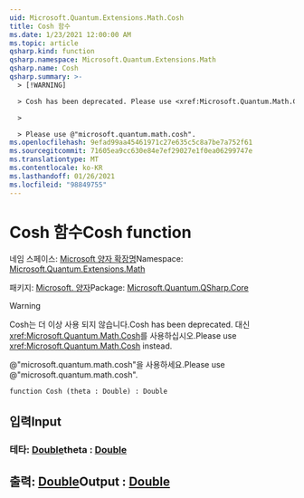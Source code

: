 ```yaml
---
uid: Microsoft.Quantum.Extensions.Math.Cosh
title: Cosh 함수
ms.date: 1/23/2021 12:00:00 AM
ms.topic: article
qsharp.kind: function
qsharp.namespace: Microsoft.Quantum.Extensions.Math
qsharp.name: Cosh
qsharp.summary: >-
  > [!WARNING]

  > Cosh has been deprecated. Please use <xref:Microsoft.Quantum.Math.Cosh> instead.

  >

  > Please use @"microsoft.quantum.math.cosh".
ms.openlocfilehash: 9efad99aa45461971c27e635c5c8a7be7a752f61
ms.sourcegitcommit: 71605ea9cc630e84e7ef29027e1f0ea06299747e
ms.translationtype: MT
ms.contentlocale: ko-KR
ms.lasthandoff: 01/26/2021
ms.locfileid: "98849755"
---
```

# <a name="cosh-function"></a><span data-ttu-id="dc682-102">Cosh 함수</span><span class="sxs-lookup"><span data-stu-id="dc682-102">Cosh function</span></span>

<span data-ttu-id="dc682-103">네임 스페이스: [Microsoft 양자 확장명](xref:Microsoft.Quantum.Extensions.Math)</span><span class="sxs-lookup"><span data-stu-id="dc682-103">Namespace: [Microsoft.Quantum.Extensions.Math](xref:Microsoft.Quantum.Extensions.Math)</span></span>

<span data-ttu-id="dc682-104">패키지: [Microsoft. 양자](https://nuget.org/packages/Microsoft.Quantum.QSharp.Core)</span><span class="sxs-lookup"><span data-stu-id="dc682-104">Package: [Microsoft.Quantum.QSharp.Core](https://nuget.org/packages/Microsoft.Quantum.QSharp.Core)</span></span>


> [!WARNING]
> <span data-ttu-id="dc682-105">Cosh는 더 이상 사용 되지 않습니다.</span><span class="sxs-lookup"><span data-stu-id="dc682-105">Cosh has been deprecated.</span></span> <span data-ttu-id="dc682-106">대신 <xref:Microsoft.Quantum.Math.Cosh>를 사용하십시오.</span><span class="sxs-lookup"><span data-stu-id="dc682-106">Please use <xref:Microsoft.Quantum.Math.Cosh> instead.</span></span>
>
> <span data-ttu-id="dc682-107">@"microsoft.quantum.math.cosh"을 사용하세요.</span><span class="sxs-lookup"><span data-stu-id="dc682-107">Please use @"microsoft.quantum.math.cosh".</span></span>



```qsharp
function Cosh (theta : Double) : Double
```


## <a name="input"></a><span data-ttu-id="dc682-108">입력</span><span class="sxs-lookup"><span data-stu-id="dc682-108">Input</span></span>

### <a name="theta--double"></a><span data-ttu-id="dc682-109">테타: [Double](xref:microsoft.quantum.lang-ref.double)</span><span class="sxs-lookup"><span data-stu-id="dc682-109">theta : [Double](xref:microsoft.quantum.lang-ref.double)</span></span>





## <a name="output--double"></a><span data-ttu-id="dc682-110">출력: [Double](xref:microsoft.quantum.lang-ref.double)</span><span class="sxs-lookup"><span data-stu-id="dc682-110">Output : [Double](xref:microsoft.quantum.lang-ref.double)</span></span>

